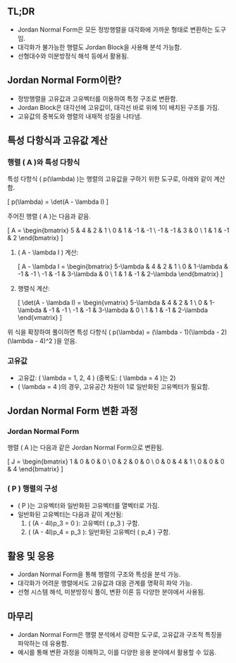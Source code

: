 ## TL;DR

- Jordan Normal Form은 모든 정방행렬을 대각화에 가까운 형태로 변환하는 도구임.
- 대각화가 불가능한 행렬도 Jordan Block을 사용해 분석 가능함.
- 선형대수와 미분방정식 해석 등에서 활용됨.

## Jordan Normal Form이란?

- 정방행렬을 고유값과 고유벡터를 이용하여 특정 구조로 변환함.
- Jordan Block은 대각선에 고유값이, 대각선 바로 위에 1이 배치된 구조를 가짐.
- 고유값의 중복도와 행렬의 내재적 성질을 나타냄.

## 특성 다항식과 고유값 계산

### 행렬 \( A \)와 특성 다항식

특성 다항식 \( p(\lambda) \)는 행렬의 고유값을 구하기 위한 도구로, 아래와 같이 계산함.

\[
p(\lambda) = \det(A - \lambda I)
\]

주어진 행렬 \( A \)는 다음과 같음.

\[
A =
\begin{bmatrix}
5 & 4 & 2 & 1 \\
0 & 1 & -1 & -1 \\
-1 & -1 & 3 & 0 \\
1 & 1 & -1 & 2
\end{bmatrix}
\]

1. \( A - \lambda I \) 계산:

    \[
    A - \lambda I =
    \begin{bmatrix}
    5-\lambda & 4 & 2 & 1 \\
    0 & 1-\lambda & -1 & -1 \\
    -1 & -1 & 3-\lambda & 0 \\
    1 & 1 & -1 & 2-\lambda
    \end{bmatrix}
    \]

2. 행렬식 계산:

    \[
    \det(A - \lambda I) =
    \begin{vmatrix}
    5-\lambda & 4 & 2 & 1 \\
    0 & 1-\lambda & -1 & -1 \\
    -1 & -1 & 3-\lambda & 0 \\
    1 & 1 & -1 & 2-\lambda
    \end{vmatrix}
    \]

위 식을 확장하여 풀이하면 특성 다항식 \( p(\lambda) = (\lambda - 1)(\lambda - 2)(\lambda - 4)^2 \)을 얻음.

### 고유값

- 고유값: \( \lambda = 1, 2, 4 \) (중복도: \( \lambda = 4 \)는 2)
- \( \lambda = 4 \)의 경우, 고유공간 차원이 1로 일반화된 고유벡터가 필요함.

## Jordan Normal Form 변환 과정

### Jordan Normal Form

행렬 \( A \)는 다음과 같은 Jordan Normal Form으로 변환됨.

\[
J =
\begin{bmatrix}
1 & 0 & 0 & 0 \\
0 & 2 & 0 & 0 \\
0 & 0 & 4 & 1 \\
0 & 0 & 0 & 4
\end{bmatrix}
\]

### \( P \) 행렬의 구성

- \( P \)는 고유벡터와 일반화된 고유벡터를 열벡터로 가짐.
- 일반화된 고유벡터는 다음과 같이 계산됨:
  1. \( (A - 4I)p_3 = 0 \): 고유벡터 \( p_3 \) 구함.
  2. \( (A - 4I)p_4 = p_3 \): 일반화된 고유벡터 \( p_4 \) 구함.

## 활용 및 응용

- Jordan Normal Form을 통해 행렬의 구조와 특성을 분석 가능.
- 대각화가 어려운 행렬에서도 고유값과 대응 관계를 명확히 파악 가능.
- 선형 시스템 해석, 미분방정식 풀이, 변환 이론 등 다양한 분야에서 사용됨.

## 마무리

- Jordan Normal Form은 행렬 분석에서 강력한 도구로, 고유값과 구조적 특징을 파악하는 데 유용함.
- 예시를 통해 변환 과정을 이해하고, 이를 다양한 응용 분야에서 활용할 수 있음.
